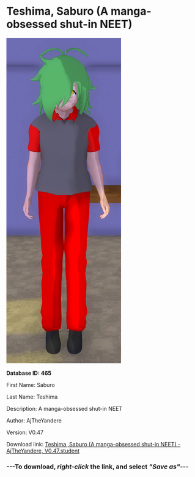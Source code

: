 # Teshima, Saburo (A manga-obsessed shut-in NEET)

<img src="https://raw.githubusercontent.com/Arbiter1223/Daigaku-Gurashi-Custom-Students/master/Students/Files/Teshima%2C%20Saburo%20(A%20manga-obsessed%20shut-in%20NEET).png" title="Teshima, Saburo (A manga-obsessed shut-in NEET) - AjTheYandere, V0.47">

**Database ID: 465**

First Name: Saburo

Last Name: Teshima

Description: A manga-obsessed shut-in NEET

Author: AjTheYandere

Version: V0.47

Download link: <a href="https://raw.githubusercontent.com/Arbiter1223/Daigaku-Gurashi-Custom-Students/master/Students/Files/Teshima%2C%20Saburo%20(A%20manga-obsessed%20shut-in%20NEET)%20-%20AjTheYandere%2C%20V0.47.student">Teshima, Saburo (A manga-obsessed shut-in NEET) - AjTheYandere, V0.47.student</a>

### ---**To download, _right-click_ the link, and select _"Save as"_**---
